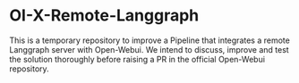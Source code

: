 # OI-X-Remote-Langgraph
This is a temporary repository to improve a Pipeline that integrates a remote Langgraph server with Open-Webui. We intend to discuss, improve and test the solution thoroughly before raising a PR in the official Open-Webui repository.
